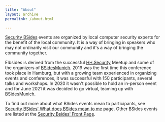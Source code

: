 ```yaml
---
title: "About"
layout: archive
permalink: /about.html

---
```


[Security BSides](http://securitybsides.com) events are organized by local computer security experts for the benefit of the local community. It is a way of bringing in speakers who may not ordinarily visit our community and it's a way of bringing the community together. 

Elbsides is derived from the successful [HH.Security](https://www.meetup.com/hh-security/) Meetup and some of the organizers of [BSidesMunich](http://bsidesmunich.org). 2019 was the first time this conference took place in Hamburg, but with a growing team experienced in organizing events and conferences, it was successful with 150 participants, several talks and workshops. In 2020 it wasn't possible to hold an in-person event and for June 2021 it was decided to go virtual, teaming up with BSidesMunich.

To find out more about what BSides events mean to participants, see [Security BSides' What does BSides mean to me](http://www.securitybsides.com/w/page/87930010/What%20BSides%20Means) page. Other BSides events are listed at the [Security Bsides' Front Page](http://www.securitybsides.com/w/page/12194156/FrontPage).
